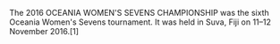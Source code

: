 The 2016 OCEANIA WOMEN'S SEVENS CHAMPIONSHIP was the sixth Oceania Women's Sevens tournament. It was held in Suva, Fiji on 11–12 November 2016.[1]
